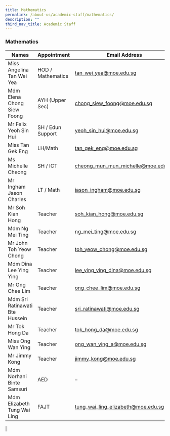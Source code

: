 ```yaml
---
title: Mathematics
permalink: /about-us/academic-staff/mathematics/
description: ""
third_nav_title: Academic Staff
---
```

### **Mathematics**

| Names | Appointment | Email Address |
|---|---|---|
| Miss Angelina Tan Wei Yea | HOD / Mathematics |   [tan_wei_yea@moe.edu.sg](mailto:tan_wei_yea@moe.edu.sg) |
| Mdm Elena Chong Siew Foong | AYH (Upper Sec) |   [chong_siew_foong@moe.edu.sg](mailto:chong_siew_foong@moe.edu.sg) |
| Mr Felix Yeoh Sin Hui | SH / Edun Support |   [yeoh_sin_hui@moe.edu.sg](mailto:yeoh_sin_hui@moe.edu.sg) |
| Miss Tan Gek Eng | LH/Math |   [tan_gek_eng@moe.edu.sg](mailto:tan_gek_eng@moe.edu.sg) |
| Ms Michelle Cheong | SH / ICT | [cheong_mun_mun_michelle@moe.edu.sg](mailto:cheong_mun_mun_michelle@moe.edu.sg) |
| Mr Ingham Jason Charles | LT / Math |   [jason_ingham@moe.edu.sg](mailto:jason_ingham@moe.edu.sg) |
| Mr Soh Kian Hong | Teacher |   [soh_kian_hong@moe.edu.sg](mailto:soh_kian_hong@moe.edu.sg) |
| Mdm Ng Mei Ting | Teacher |   [ng_mei_ting@moe.edu.sg](mailto:ng_mei_ting@moe.edu.sg) |
| Mr John Toh Yeow Chong | Teacher | [toh_yeow_chong@moe.edu.sg](mailto:toh_yeow_chong@moe.edu.sg) |
| Mdm Dina Lee Ying Ying | Teacher |   [lee_ying_ying_dina@moe.edu.sg](mailto:lee_ying_ying_dina@moe.edu.sg) |
| Mr Ong Chee Lim | Teacher |   [ong_chee_lim@moe.edu.sg](mailto:ong_chee_lim@moe.edu.sg) |
| Mdm Sri Ratinawati Bte Hussein | Teacher |   [sri_ratinawati@moe.edu.sg](mailto:sri_ratinawati@moe.edu.sg) |
| Mr Tok Hong Da | Teacher |   [tok_hong_da@moe.edu.sg](mailto:tok_hong_da@moe.edu.sg) |
| Miss Ong Wan Ying | Teacher |   [ong_wan_ying_a@moe.edu.sg](mailto:ong_wan_ying_a@moe.edu.sg) |
| Mr Jimmy Kong | Teacher | [jimmy_kong@moe.edu.sg](mailto:jimmy_kong@moe.edu.sg) |
| Mdm Norhani Binte Samsuri | AED |  – |
| Mdm Elizabeth Tung Wai Ling | FAJT |   [tung_wai_ling_elizabeth@moe.edu.sg](mailto:tung_wai_ling_elizabeth@moe.edu.sg) |
|